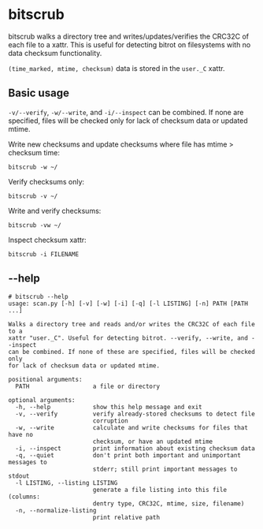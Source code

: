 bitscrub
===

bitscrub walks a directory tree and writes/updates/verifies the CRC32C of each file to a xattr.  This is useful for detecting bitrot on filesystems with no data checksum functionality.

`(time_marked, mtime, checksum)` data is stored in the `user._C` xattr.

Basic usage
---
`-v/--verify`, `-w/--write`, and `-i/--inspect` can be combined.  If none are specified, files will be checked only for lack of checksum data or updated mtime.

Write new checksums and update checksums where file has mtime > checksum time:

    bitscrub -w ~/

Verify checksums only:

    bitscrub -v ~/

Write and verify checksums:

    bitscrub -vw ~/

Inspect checksum xattr:

    bitscrub -i FILENAME

--help
---

```
# bitscrub --help
usage: scan.py [-h] [-v] [-w] [-i] [-q] [-l LISTING] [-n] PATH [PATH ...]

Walks a directory tree and reads and/or writes the CRC32C of each file to a
xattr "user._C". Useful for detecting bitrot. --verify, --write, and --inspect
can be combined. If none of these are specified, files will be checked only
for lack of checksum data or updated mtime.

positional arguments:
  PATH                  a file or directory

optional arguments:
  -h, --help            show this help message and exit
  -v, --verify          verify already-stored checksums to detect file
                        corruption
  -w, --write           calculate and write checksums for files that have no
                        checksum, or have an updated mtime
  -i, --inspect         print information about existing checksum data
  -q, --quiet           don't print both important and unimportant messages to
                        stderr; still print important messages to stdout
  -l LISTING, --listing LISTING
                        generate a file listing into this file (columns:
                        dentry type, CRC32C, mtime, size, filename)
  -n, --normalize-listing
                        print relative path
```
